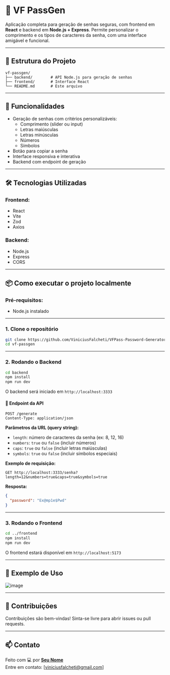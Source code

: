 # 🔐 VF PassGen

Aplicação completa para geração de senhas seguras, com frontend em **React** e backend em **Node.js + Express**. Permite personalizar o comprimento e os tipos de caracteres da senha, com uma interface amigável e funcional.

---

## 📁 Estrutura do Projeto

```
vf-passgen/
├── backend/        # API Node.js para geração de senhas
├── frontend/       # Interface React
└── README.md       # Este arquivo
```

---

## 🚀 Funcionalidades

- Geração de senhas com critérios personalizáveis:
  - Comprimento (slider ou input)
  - Letras maiúsculas
  - Letras minúsculas
  - Números
  - Símbolos
- Botão para copiar a senha
- Interface responsiva e interativa
- Backend com endpoint de geração

---

## 🛠️ Tecnologias Utilizadas

### Frontend:
- React
- Vite
- Zod
- Axios

### Backend:
- Node.js
- Express
- CORS

---

## 📦 Como executar o projeto localmente

### Pré-requisitos:
- Node.js instalado

---

### 1. Clone o repositório

```bash
git clone https://github.com/ViniciusFalcheti/VFPass-Password-Generator.git
cd vf-passgen
```

---

### 2. Rodando o Backend

```bash
cd backend
npm install
npm run dev
```

O backend será iniciado em `http://localhost:3333`

#### 🔄 Endpoint da API

```http
POST /generate
Content-Type: application/json
```

**Parâmetros da URL (query string):**

- `length`: número de caracteres da senha (ex: 8, 12, 16)
- `numbers`: `true` ou `false` (incluir números)
- `caps`: `true` ou `false` (incluir letras maiúsculas)
- `symbols`: `true` ou `false` (incluir símbolos especiais)

**Exemplo de requisição:**

```
GET http://localhost:3333/senha?length=12&numbers=true&caps=true&symbols=true
```

**Resposta:**

```json
{
  "password": "Ex@mp1e$Pwd"
}
```

---

### 3. Rodando o Frontend

```bash
cd ../frontend
npm install
npm run dev
```

O frontend estará disponível em `http://localhost:5173`

---

## 🧪 Exemplo de Uso

![image](https://github.com/user-attachments/assets/f997507e-588d-4683-a574-314540bfe0e3)

---

## 🙋 Contribuições

Contribuições são bem-vindas! Sinta-se livre para abrir issues ou pull requests.

---

## 📫 Contato

Feito com 💻 por **[Seu Nome](https://github.com/ViniciusFalcheti)**  
Entre em contato: [viniciusfalcheti@gmail.com]
